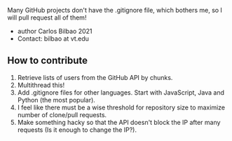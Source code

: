 Many GitHub projects don't have the .gitignore file, which bothers me, so I will pull request all of them!

- author Carlos Bilbao 2021                           
- Contact: bilbao at vt.edu    

## How to contribute

1. Retrieve lists of users from the GitHub API by chunks.
2. Multithread this!
3. Add .gitignore files for other languages. Start with JavaScript, Java and Python (the most popular).
4. I feel like there must be a wise threshold for repository size to maximize number of clone/pull requests. 
5. Make something hacky so that the API doesn't block the IP after many requests (Is it enough to change the IP?).
